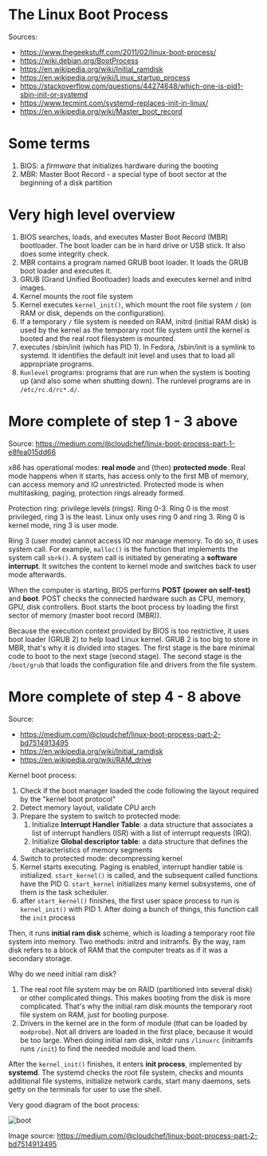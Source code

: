 # The Linux Boot Process

Sources: 

- https://www.thegeekstuff.com/2011/02/linux-boot-process/
- https://wiki.debian.org/BootProcess
- https://en.wikipedia.org/wiki/Initial_ramdisk
- https://en.wikipedia.org/wiki/Linux_startup_process
- https://stackoverflow.com/questions/44274648/which-one-is-pid1-sbin-init-or-systemd
- https://www.tecmint.com/systemd-replaces-init-in-linux/
- https://en.wikipedia.org/wiki/Master_boot_record

# Some terms

1. BIOS: a *firmware* that initializes hardware during the booting
2. MBR: Master Boot Record - a special type of boot sector at the beginning of a disk partition

# Very high level overview

1. BIOS searches, loads, and executes Master Boot Record (MBR) bootloader. The boot loader can be in hard drive or USB stick. It also does some integrity check.
2. MBR contains a program named GRUB boot loader. It loads the GRUB boot loader and executes it.
3. GRUB (Grand Unified Bootloader) loads and executes kernel and initrd images.
4. Kernel mounts the root file system
5. Kernel executes `kernel_init()`, which mount the root file system `/` (on RAM or disk, depends on the configuration).
6. If a temporary `/` file system is needed on RAM, initrd (initial RAM disk) is used by the kernel as the temporary root file system until the kernel is booted and the real root filesystem is mounted.
7. executes /sbin/init (which has PID 1). In Fedora, /sbin/init is a symlink to systemd. It identifies the default init level and uses that to load all appropriate programs.
8.  `Runlevel` programs: programs that are run when the system is booting up (and also some when shutting down). The runlevel programs are in `/etc/rc.d/rc*.d/`.

# More complete of step 1 - 3 above

Source: https://medium.com/@cloudchef/linux-boot-process-part-1-e8fea015dd66

x86 has operational modes: **real mode** and (then) **protected mode**. Real mode happens when it starts, has access only to the first MB of memory, can access memory and IO unrestricted. Protected mode is when multitasking, paging, protection rings already formed.

Protection ring: privilege levels (rings). Ring 0-3. Ring 0 is the most privileged, ring 3 is the least. Linux only uses ring 0 and ring 3. Ring 0 is kernel mode, ring 3 is user mode.

Ring 3 (user mode) cannot access IO nor manage memory. To do so, it uses system call. For example, `malloc()` is the function that implements the system call `sbrk()`. A system call is initiated by generating a **software interrupt**. It switches the content to kernel mode and switches back to user mode afterwards.

When the computer is starting, BIOS performs **POST (power on self-test)** and **boot**. POST checks the connected hardware such as CPU, memory, GPU, disk controllers. Boot starts the boot process by loading the first sector of memory (master boot record (MBR)).

Because the execution context provided by BIOS is too restrictive, it uses boot loader (GRUB 2) to help load Linux kernel. GRUB 2 is too big to store in MBR, that's why it is divided into stages. The first stage is the bare minimal code to boot to the next stage (second stage). The second stage is the `/boot/grub` that loads the configuration file and drivers from the file system.

# More complete of step 4 - 8 above

Source: 

- https://medium.com/@cloudchef/linux-boot-process-part-2-bd7514913495
- https://en.wikipedia.org/wiki/Initial_ramdisk
- https://en.wikipedia.org/wiki/RAM_drive

Kernel boot process:

1. Check if the boot manager loaded the code following the layout required by the "kernel boot protocol"
2. Detect memory layout, validate CPU arch
3. Prepare the system to switch to protected mode:
   1. Initialize **Interrupt Handler Table**: a data structure that associates a list of interrupt handlers (ISR) with a list of interrupt requests (IRQ).
   2. Initialize **Global descriptor table**: a data structure that defines the characteristics of memory segments
4. Switch to protected mode: decompressing kernel
5. Kernel starts executing. Paging is enabled, interrupt handler table is initialized. `start_kernel()` is called, and the subsequent called functions have the PID 0. `start_kernel` initializes many kernel subsystems, one of them is the task scheduler.
6. after `start_kernel()` finishes, the first user space process to run is `kernel_init()` with PID 1. After doing a bunch of things, this function call the `init` process

Then, it runs **initial ram disk** scheme, which is loading a temporary root file system into memory. Two methods: initrd and initramfs. By the way, ram disk refers to a block of RAM that the computer treats as if it was a secondary storage.

Why do we need initial ram disk?

1. The real root file system may be on RAID (partitioned into several disk) or other complicated things. This makes booting from the disk is more complicated. That's why the initial ram disk mounts the temporary root file system on RAM, just for booting purpose.
2. Drivers in the kernel are in the form of module (that can be loaded by `modprobe`). Not all drivers are loaded in the first place, because it would be too large. When doing initial ram disk, initdr runs `/linuxrc` (initramfs runs `/init`) to find the needed module and load them. 

After the `kernel_init()` finishes, it enters **init process**, implemented by **systemd**. The systemd checks the root file system, checks and mounts additional file systems, initialize network cards, start many daemons, sets getty on the terminals for user to use the shell.

Very good diagram of the boot process:

![boot](https://miro.medium.com/max/700/1*_riwUOYCIRXdZVJHtODxoA.png)

Image source: https://medium.com/@cloudchef/linux-boot-process-part-2-bd7514913495